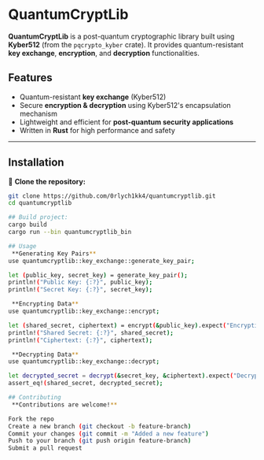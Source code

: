 # QuantumCryptLib

 **QuantumCryptLib** is a post-quantum cryptographic library built using **Kyber512** (from the `pqcrypto_kyber` crate). It provides quantum-resistant **key exchange**, **encryption**, and **decryption** functionalities.

## Features
-  Quantum-resistant **key exchange** (Kyber512)
-  Secure **encryption & decryption** using Kyber512's encapsulation mechanism
-  Lightweight and efficient for **post-quantum security applications**
-  Written in **Rust**  for high performance and safety

---

##  Installation
️⃣ **Clone the repository:**
```sh
git clone https://github.com/0rlych1kk4/quantumcryptlib.git
cd quantumcryptlib

## Build project:
cargo build
cargo run --bin quantumcryptlib_bin

## Usage
 **Generating Key Pairs**
use quantumcryptlib::key_exchange::generate_key_pair;

let (public_key, secret_key) = generate_key_pair();
println!("Public Key: {:?}", public_key);
println!("Secret Key: {:?}", secret_key);

 **Encrypting Data**
use quantumcryptlib::key_exchange::encrypt;

let (shared_secret, ciphertext) = encrypt(&public_key).expect("Encryption failed");
println!("Shared Secret: {:?}", shared_secret);
println!("Ciphertext: {:?}", ciphertext);

 **Decrypting Data**
use quantumcryptlib::key_exchange::decrypt;

let decrypted_secret = decrypt(&secret_key, &ciphertext).expect("Decryption failed");
assert_eq!(shared_secret, decrypted_secret);

## Contributing
 **Contributions are welcome!**

Fork the repo
Create a new branch (git checkout -b feature-branch)
Commit your changes (git commit -m "Added a new feature")
Push to your branch (git push origin feature-branch)
Submit a pull request

